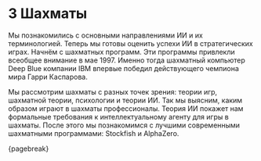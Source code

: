 # 3 Шахматы

Мы познакомились с основными направлениями ИИ и их терминологией. Теперь мы готовы оценить успехи ИИ в стратегических играх. Начнём с шахматных программ. Эти программы привлекли всеобщее внимание в мае 1997. Именно тогда шахматный компьютер Deep Blue компании IBM впервые победил действующего чемпиона мира Гарри Каспарова.

Мы рассмотрим шахматы с разных точек зрения: теории игр, шахматной теории, психологии и теории ИИ. Так мы выясним, каким образом играют в шахматы профессионалы. Теория ИИ покажет нам формальные требования к интеллектуальному агенту для игры в шахматы. После этого мы познакомимся с лучшими современными шахматными программами: Stockfish и AlphaZero.

{pagebreak}
